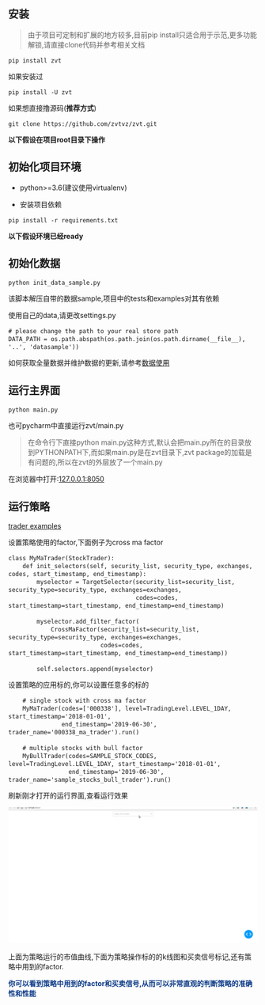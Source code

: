 ## 安装

> 由于项目可定制和扩展的地方较多,目前pip install只适合用于示范,更多功能解锁,请直接clone代码并参考相关文档

```
pip install zvt
```
如果安装过
```
pip install -U zvt
```
如果想直接撸源码(**推荐方式**)
```
git clone https://github.com/zvtvz/zvt.git
```
**以下假设在项目root目录下操作**

## 初始化项目环境

- python>=3.6(建议使用virtualenv)

- 安装项目依赖
```
pip install -r requirements.txt
```

**以下假设环境已经ready** 

## 初始化数据
```
python init_data_sample.py
```
该脚本解压自带的数据sample,项目中的tests和examples对其有依赖

使用自己的data,请更改settings.py

```
# please change the path to your real store path
DATA_PATH = os.path.abspath(os.path.join(os.path.dirname(__file__), '..', 'datasample'))

```

如何获取全量数据并维护数据的更新,请参考[数据使用](./data_usage.md)

## 运行主界面
```
python main.py
```
也可pycharm中直接运行zvt/main.py

> 在命令行下直接python main.py这种方式,默认会把main.py所在的目录放到PYTHONPATH下,而如果main.py是在zvt目录下,zvt package的加载是有问题的,所以在zvt的外层放了一个main.py

在浏览器中打开:[127.0.0.1:8050](http://127.0.0.1:8050)

## 运行策略
[trader examples](https://github.com/zvtvz/zvt/tree/master/examples/trader)

设置策略使用的factor,下面例子为cross ma factor
```
class MyMaTrader(StockTrader):
    def init_selectors(self, security_list, security_type, exchanges, codes, start_timestamp, end_timestamp):
        myselector = TargetSelector(security_list=security_list, security_type=security_type, exchanges=exchanges,
                                    codes=codes, start_timestamp=start_timestamp, end_timestamp=end_timestamp)

        myselector.add_filter_factor(
            CrossMaFactor(security_list=security_list, security_type=security_type, exchanges=exchanges,
                          codes=codes, start_timestamp=start_timestamp, end_timestamp=end_timestamp))

        self.selectors.append(myselector)

```
设置策略的应用标的,你可以设置任意多的标的
```
    # single stock with cross ma factor
    MyMaTrader(codes=['000338'], level=TradingLevel.LEVEL_1DAY, start_timestamp='2018-01-01',
               end_timestamp='2019-06-30', trader_name='000338_ma_trader').run()
    
    # multiple stocks with bull factor
    MyBullTrader(codes=SAMPLE_STOCK_CODES, level=TradingLevel.LEVEL_1DAY, start_timestamp='2018-01-01',
                 end_timestamp='2019-06-30', trader_name='sample_stocks_bull_trader').run()
```

刷新刚才打开的运行界面,查看运行效果
<p align="center"><img src='./imgs/trader_list_view.gif'/></p>

上面为策略运行的市值曲线,下面为策略操作标的的k线图和买卖信号标记,还有策略中用到的factor.

**<span style="color:#073785">你可以看到策略中用到的factor和买卖信号,从而可以非常直观的判断策略的准确性和性能</span>**
